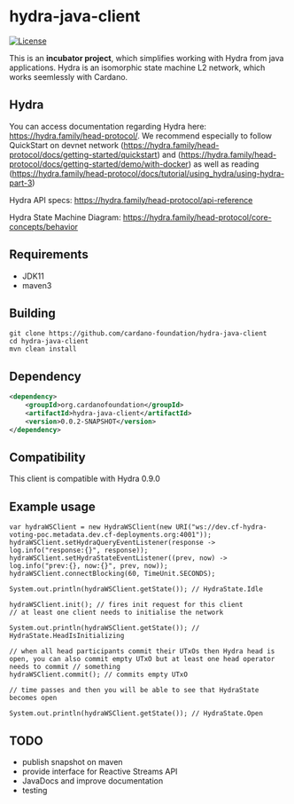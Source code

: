 # hydra-java-client

[![License](https://img.shields.io:/github/license/cardano-foundation/hydra-java-client?label=license)](https://github.com/cardano-foundation/hydra-java-client/blob/master/LICENSE)

This is an **incubator project**, which simplifies working with Hydra from java applications. Hydra is an isomorphic state machine L2 network, which works seemlessly with Cardano.

## Hydra
You can access documentation regarding Hydra here: https://hydra.family/head-protocol/. We recommend especially to follow QuickStart on devnet network (https://hydra.family/head-protocol/docs/getting-started/quickstart) and (https://hydra.family/head-protocol/docs/getting-started/demo/with-docker) as well as reading (https://hydra.family/head-protocol/docs/tutorial/using_hydra/using-hydra-part-3)

Hydra API specs: https://hydra.family/head-protocol/api-reference

Hydra State Machine Diagram: https://hydra.family/head-protocol/core-concepts/behavior

## Requirements
- JDK11
- maven3

## Building
```
git clone https://github.com/cardano-foundation/hydra-java-client
cd hydra-java-client
mvn clean install
```

## Dependency
```xml
<dependency>
    <groupId>org.cardanofoundation</groupId>
    <artifactId>hydra-java-client</artifactId>
    <version>0.0.2-SNAPSHOT</version>
</dependency>
```

## Compatibility
This client is compatible with Hydra 0.9.0

## Example usage

```
var hydraWSClient = new HydraWSClient(new URI("ws://dev.cf-hydra-voting-poc.metadata.dev.cf-deployments.org:4001"));
hydraWSClient.setHydraQueryEventListener(response -> log.info("response:{}", response));
hydraWSClient.setHydraStateEventListener((prev, now) -> log.info("prev:{}, now:{}", prev, now));
hydraWSClient.connectBlocking(60, TimeUnit.SECONDS);

System.out.println(hydraWSClient.getState()); // HydraState.Idle

hydraWSClient.init(); // fires init request for this client
// at least one client needs to initialise the network

System.out.println(hydraWSClient.getState()); // HydraState.HeadIsInitializing

// when all head participants commit their UTxOs then Hydra head is open, you can also commit empty UTxO but at least one head operator needs to commit // something
hydraWSClient.commit(); // commits empty UTxO

// time passes and then you will be able to see that HydraState becomes open

System.out.println(hydraWSClient.getState()); // HydraState.Open
```

## TODO
- publish snapshot on maven
- provide interface for Reactive Streams API
- JavaDocs and improve documentation
- testing
